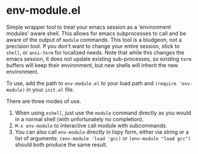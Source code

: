 # env-module.el

Simple wrapper tool to treat your emacs session as a 'environment modules' aware shell. This
allows for emacs subprocesses to call and be aware of the output of `module` commands. This
tool is a bludgeon, not a precision tool. If you don't want to change your entire session,
stick to `shell`, or `ansi-term` for localized needs. Note that while this changes the emacs
session, it does not update existing sub-processes, so existing `term` buffers will keep their
environment, but new shells will inherit the new environment.

To use, add the path to `env-module.el` to your load path and `(require 'env-module)` in your
`init.el` file.

There are three modes of use. 

1. When using `eshell`, just use the `module` command directly as
   you would in a normal shell (with unfortunately no completion).
2. `M-x env-module` to interactive call module with subcommands.
3. You can also call `env-module` directly in lispy form, either via string or a list of
   arguments: `(env-module 'load 'gcc)` or `(env-module "load gcc")` should both produce the same
   result.
